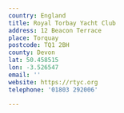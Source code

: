 ```yaml
---
country: England
title: Royal Torbay Yacht Club
address: 12 Beacon Terrace
place: Torquay
postcode: TQ1 2BH
county: Devon
lat: 50.458515
lon: -3.526547
email: ''
website: https://rtyc.org
telephone: '01803 292006'

---
```

